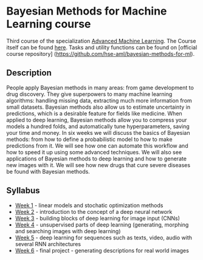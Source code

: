 # Bayesian Methods for Machine Learning course

Third course of the specialization [Advanced Machine Learning](https://www.coursera.org/specializations/aml?). The Course itself can be found [here](https://www.coursera.org/learn/intro-to-deep-learning?specialization=aml). Tasks and utility functions can be found on [official course repository] (https://github.com/hse-aml/bayesian-methods-for-ml).

## Description
People apply Bayesian methods in many areas: from game development to drug discovery. They give superpowers to many machine learning algorithms: handling missing data, extracting much more information from small datasets. Bayesian methods also allow us to estimate uncertainty in predictions, which is a desirable feature for fields like medicine. 
When applied to deep learning, Bayesian methods allow you to compress your models a hundred folds, and automatically tune hyperparameters, saving your time and money.
In six weeks we will discuss the basics of Bayesian methods: from how to define a probabilistic model to how to make predictions from it. We will see how one can automate this workflow and how to speed it up using some advanced techniques. 
We will also see applications of Bayesian methods to deep learning and how to generate new images with it. We will see how new drugs that cure severe diseases be found with Bayesian methods.

## Syllabus 
- [Week 1](week_1) - linear models and stochatic optimization methods
- [Week 2](week_2) - introduction to the concept of a deep neural network
- [Week 3](week_3) - building blocks of deep learning for image input (CNNs)
- [Week 4](week_4) - unsupervised parts of deep learning (generating, morphing and searching images with deep learning)
- [Week 5](week_5) - deep learning for sequences such as texts, video, audio with several RNN architectures
- [Week 6](week_6) - final project - generating descriptions for real world images
